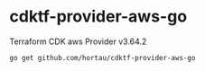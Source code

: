 # cdktf-provider-aws-go
Terraform CDK aws Provider v3.64.2

    go get github.com/hortau/cdktf-provider-aws-go
